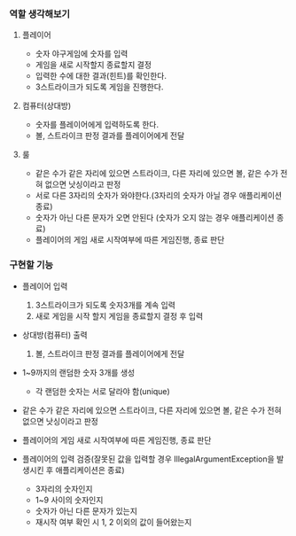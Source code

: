 ### 역할 생각해보기
1. 플레이어
   - 숫자 야구게임에 숫자를 입력
   - 게임을 새로 시작할지 종료할지 결정
   - 입력한 수에 대한 결과(힌트)를 확인한다.
   - 3스트라이크가 되도록 게임을 진행한다.

2. 컴퓨터(상대방)
    - 숫자를 플레이어에게 입력하도록 한다.
    - 볼, 스트라이크 판정 결과를 플레이어에게 전달
    
3. 룰
    - 같은 수가 같은 자리에 있으면 스트라이크, 다른 자리에 있으면 볼, 같은 수가 전혀 없으면 낫싱이라고 판정
    - 서로 다른 3자리의 숫자가 와야한다.(3자리의 숫자가 아닐 경우 애플리케이션 종료)
    - 숫자가 아닌 다른 문자가 오면 안된다 (숫자가 오지 않는 경우 애플리케이션 종료)
    - 플레이어의 게임 새로 시작여부에 따른 게임진행, 종료 판단

### 구현할 기능

- 플레이어 입력
  1. 3스트라이크가 되도록 숫자3개를 계속 입력
  2. 새로 게임을 시작 할지 게임을 종료할지 결정 후 입력

- 상대방(컴퓨터) 출력
  1. 볼, 스트라이크 판정 결과를 플레이어에게 전달

- 1~9까지의 랜덤한 숫자 3개를 생성
  - 각 랜덤한 숫자는 서로 달라야 함(unique)

- 같은 수가 같은 자리에 있으면 스트라이크, 다른 자리에 있으면 볼, 같은 수가 전혀 없으면 낫싱이라고 판정

- 플레이어의 게임 새로 시작여부에 따른 게임진행, 종료 판단

- 플레이어의 입력 검증(잘못된 값을 입력할 경우 IllegalArgumentException을 발생시킨 후 애플리케이션은 종료)
  - 3자리의 숫자인지
  - 1~9 사이의 숫자인지
  - 숫자가 아닌 다른 문자가 있는지
  - 재시작 여부 확인 시 1, 2 이외의 값이 들어왔는지
